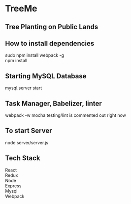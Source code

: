 # TreeMe
## Tree Planting on Public Lands

## How to install dependencies
sudo npm install webpack -g<br>
npm install<br>

## Starting MySQL Database
mysql.server start<br>

## Task Manager, Babelizer, linter
webpack -w
mocha testing/lint is commented out right now<br>

## To start Server
node server/server.js<br>

## Tech Stack
React<br>
Redux<br>
Node<br>
Express<br>
Mysql<br>
Webpack<br>
